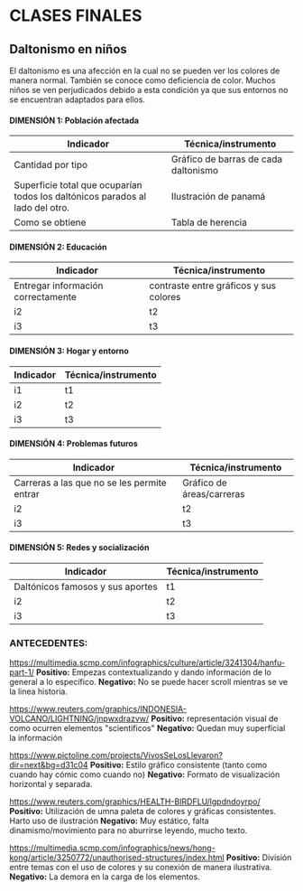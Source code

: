 # CLASES FINALES
## Daltonismo en niños
El daltonismo es una afección en la cual no se pueden ver los colores de manera normal. También se conoce como deficiencia de color. Muchos niños se ven perjudicados debido a esta condición ya que sus entornos no se encuentran adaptados para ellos.

#### DIMENSIÓN 1: Población afectada
| Indicador                                                                     | Técnica/instrumento                   |
|-------------------------------------------------------------------------------|---------------------------------------|
| Cantidad por tipo                                                             | Gráfico de barras de cada daltonismo  |
| Superficie total que ocuparían todos los daltónicos parados al lado del otro. | Ilustración de panamá                 |
| Como se obtiene                                                               | Tabla de herencia                     |

#### DIMENSIÓN 2: Educación
| Indicador | Técnica/instrumento  |
|-----------|----------------------|
| Entregar información correctamente        | contraste entre gráficos y sus colores                   |
| i2        | t2                   |
| i3        | t3                   |

#### DIMENSIÓN 3: Hogar y entorno
| Indicador | Técnica/instrumento  |
|-----------|----------------------|
| i1        | t1                   |
| i2        | t2                   |
| i3        | t3                   |

#### DIMENSIÓN 4: Problemas futuros
| Indicador | Técnica/instrumento  |
|-----------|----------------------|
| Carreras a las que no se les permite entrar        | Gráfico de áreas/carreras                   |
| i2        | t2                   |
| i3        | t3                   |

#### DIMENSIÓN 5: Redes y socialización
| Indicador | Técnica/instrumento  |
|-----------|----------------------|
| Daltónicos famosos y sus aportes        | t1                   |
| i2        | t2                   |
| i3        | t3                   |

### ANTECEDENTES:

https://multimedia.scmp.com/infographics/culture/article/3241304/hanfu-part-1/
**Positivo:** Empezas contextualizando y dando información de lo general a lo específico.
**Negativo:** No se puede hacer scroll mientras se ve la linea historia.

https://www.reuters.com/graphics/INDONESIA-VOLCANO/LIGHTNING/jnpwxdrazvw/
**Positivo:** representación visual de como ocurren elementos "scientificos"
**Negativo:** Quedan muy superficial la información

https://www.pictoline.com/projects/VivosSeLosLlevaron?dir=next&bg=d31c04
**Positivo:** Estilo gráfico consistente (tanto como cuando hay cómic como cuando no)
**Negativo:** Formato de visualización horizontal y separada.

https://www.reuters.com/graphics/HEALTH-BIRDFLU/lgpdndoyrpo/
**Positivo:** Utilización de umna paleta de colores y gráficas consistentes. Harto uso de ilustración
**Negativo:** Muy estático, falta dinamismo/movimiento para no aburrirse leyendo, mucho texto.

https://multimedia.scmp.com/infographics/news/hong-kong/article/3250772/unauthorised-structures/index.html
**Positivo:** División entre temas con el uso de colores y su conexión de manera ilustrativa.
**Negativo:** La demora en la carga de los elementos.
